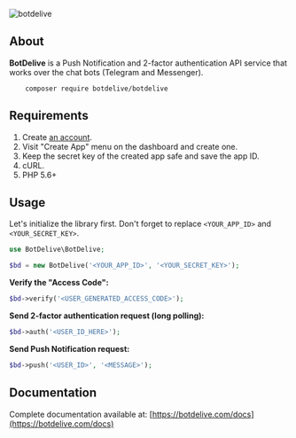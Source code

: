 ![botdelive](https://botdelive.com/images/logo.png)

About
-------------

**BotDelive** is a Push Notification and 2-factor authentication API service that works over the chat bots (Telegram and Messenger).

        composer require botdelive/botdelive

Requirements
-------------

1. Create [an account](https://botdelive.com/login).
2. Visit "Create App" menu on the dashboard and create one.
3. Keep the secret key of the created app safe and save the app ID.
4. cURL.
5. PHP 5.6+

Usage
-------------

Let's initialize the library first. Don't forget to replace `<YOUR_APP_ID>` and `<YOUR_SECRET_KEY>`.
```php
use BotDelive\BotDelive;

$bd = new BotDelive('<YOUR_APP_ID>', '<YOUR_SECRET_KEY>');
```

**Verify the "Access Code":**
```php
$bd->verify('<USER_GENERATED_ACCESS_CODE>');
```

**Send 2-factor authentication request (long polling):**
```php
$bd->auth('<USER_ID_HERE>');
```

**Send Push Notification request:**
```php
$bd->push('<USER_ID>', '<MESSAGE>');
```

Documentation
-------------

Complete documentation available at: [https://botdelive.com/docs](https://botdelive.com/docs)
